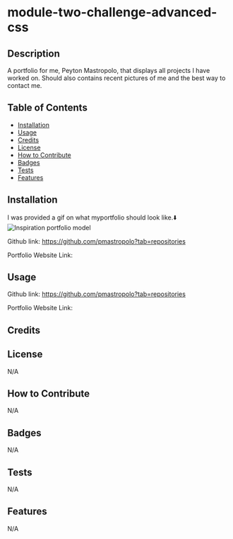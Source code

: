 # module-two-challenge-advanced-css

## Description

A portfolio for me, Peyton Mastropolo, that displays all projects I have worked on. Should also contains recent pictures of me and the best way to contact me.

## Table of Contents
- [Installation](#installation)
- [Usage](#usage)
- [Credits](#credits)
- [License](#license)
- [How to Contribute](#How-to-Contribute)
- [Badges](#Badges)
- [Tests](#Tests)
- [Features](#Features)

## Installation

I was provided a gif on what myportfolio should look like.:arrow_down: 
![Inspiration portfolio model](assets\Images\02-advanced-css-homework-demo.gif)

Github link: https://github.com/pmastropolo?tab=repositories

Portfolio Website Link:

## Usage

Github link: https://github.com/pmastropolo?tab=repositories

Portfolio Website Link:


## Credits

## License

N/A

## How to Contribute

N/A

## Badges

N/A

## Tests

N/A

## Features

N/A